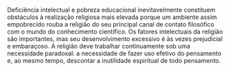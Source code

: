 ﻿Deficiência intelectual e pobreza educacional inevitavelmente constituem obstáculos à realização religiosa mais elevada porque um ambiente assim empobrecido rouba a religião do seu principal canal de contato filosófico com o mundo do conhecimento científico. Os fatores intelectuais da religião são importantes, mas seu desenvolvimento excessivo é às vezes prejudicial e embaraçoso. A religião deve trabalhar continuamente sob uma necessidade paradoxal: a necessidade de fazer uso efetivo do pensamento e, ao mesmo tempo, descontar a inutilidade espiritual de todo pensamento.